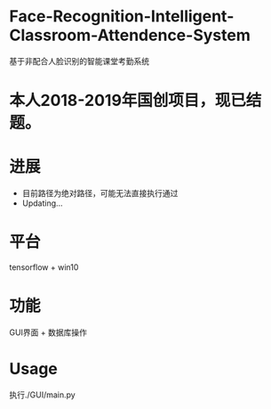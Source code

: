 # Face-Recognition-Intelligent-Classroom-Attendence-System
基于非配合人脸识别的智能课堂考勤系统

本人2018-2019年国创项目，现已结题。
======

# 进展
* 目前路径为绝对路径，可能无法直接执行通过
* Updating...

# 平台
tensorflow + win10 

# 功能
GUI界面 + 数据库操作

# Usage
执行./GUI/main.py
